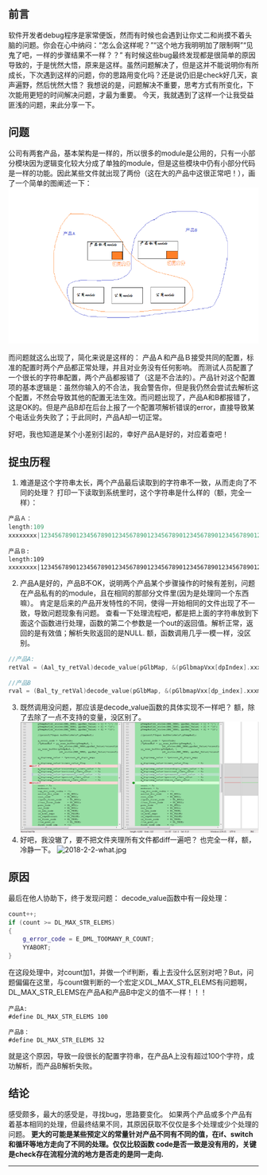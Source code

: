 
## 前言

软件开发者debug程序是家常便饭，然而有时候也会遇到让你丈二和尚摸不着头脑的问题。你会在心中纳闷：“怎么会这样呢？”“这个地方我明明加了限制啊”“见鬼了吧，一样的步骤结果不一样？？”
有时候这些bug最终发现都是很简单的原因导致的，于是恍然大悟，原来是这样。虽然问题解决了，但是这并不能说明你有所成长，下次遇到这样的问题，你的思路用变化吗？还是说仍旧是check好几天，哀声遍野，然后恍然大悟？
我想说的是，问题解决不重要，思考方式有所变化，下次能用更短的时间解决问题，才最为重要。
今天，我就遇到了这样一个让我受益匪浅的问题，来此分享一下。


## 问题

公司有两套产品，基本架构是一样的，所以很多的module是公用的，只有一小部分模块因为逻辑变化较大分成了单独的module，但是这些模块中仍有小部分代码是一样的功能。因此某些文件就出现了两份（这在大的产品中这很正常吧！），画了一个简单的图阐述一下：
![2018-2-2-sutrcture.png](.assets/1577453976574-e04e4614-9ad7-4e3d-9f59-9aeb23efbfd1.png)

而问题就这么出现了，简化来说是这样的：
产品Ａ和产品Ｂ接受共同的配置，标准的配置时两个产品都正常处理，并且对业务没有任何影响。
而测试人员配置了一个很长的字符串配置，两个产品都报错了（这是不合法的）。产品针对这个配置项的基本逻辑是：虽然你输入的不合法，我会警告你，但是我仍然会尝试去解析这个配置，不然会导致其他的配置无法生效。而问题出现了，产品A和B都报错了，这是OK的。但是产品B却在后台上报了一个配置项解析错误的error，直接导致某个电话业务失败了；于此同时，产品A却一切正常。

好吧，我也知道是某个小差别引起的，幸好产品A是好的，对应着查吧！


## 捉虫历程

1. 难道是这个字符串太长，两个产品最后读取到的字符串不一致，从而走向了不同的处理？
打印一下读取到系统里时，这个字符串是什么样的（额，完全一样）：

```cpp
产品Ａ：
length:109
xxxxxxxx|1234567890123456789012345678901234567890123456789012345678901234567890123456789012345678901234567811
```

```
产品Ｂ:
length:109
xxxxxxxx|1234567890123456789012345678901234567890123456789012345678901234567890123456789012345678901234567811
```

2. 产品A是好的，产品B不OK，说明两个产品某个步骤操作的时候有差别，问题在产品私有的的module，且在相同的那部分文件里(因为是处理同一个东西嘛）。
肯定是后来的产品开发特性的不同，使得一开始相同的文件出现了不一致，导致问题现象有问题。
查看一下处理流程吧，都是把上面的字符串放到下面这个函数进行处理，函数的第二个参数是一个out的返回值。解析正常，返回的是有效值；解析失败返回的是NULL.
额，函数调用几乎一模一样，没区别。

```cpp
//产品A:
retVal = (Aal_ty_retVal)decode_value(pGlbMap, &(pGlbmapVxx[dpIndex].xxxmapValue), &dError);
```

```cpp
//产品B
rval = (Bal_ty_retVal)decode_value(pGlbMap, &(pGlbmapVxx[dp_index].xxxmapValue), &dError);
```

3. 既然调用没问题，那应该是decode_value函数的具体实现不一样吧？
额，除了去除了一点不支持的变量，没区别了。
![2018-2-2-diff.png](.assets/1577454124260-8bab9338-8873-4bba-85c6-fb58767d04da.png)
3. 好吧，我没辙了，要不把文件夹理所有文件都diff一遍吧？
也完全一样，额，冷静一下。
![2018-2-2-what.jpg](https://cdn.nlark.com/yuque/0/2019/jpeg/690827/1577454153240-5a231efd-e2fc-4ca1-b585-9c25fad9c7f3.jpeg)

## 原因

最后在他人协助下，终于发现问题：
decode_value函数中有一段处理：

```cpp
count++;
if (count >= DL_MAX_STR_ELEMS)
{
    g_error_code = E_DML_TOOMANY_R_COUNT;
    YYABORT;
}
```

在这段处理中，对count加1，并做一个if判断，看上去没什么区别对吧？But，问题偏偏在这里，与count做判断的一个宏定义DL_MAX_STR_ELEMS有问题啊，DL_MAX_STR_ELEMS在产品A和产品B中定义的值不一样！！！

```
产品A:
#define DL_MAX_STR_ELEMS 100
```

```
产品B：
#define DL_MAX_STR_ELEMS 32
```

就是这个原因，导致一段很长的配置字符串，在产品A上没有超过100个字符，成功解析，而产品B解析失败。


## 结论

感受颇多，最大的感受是，寻找bug，思路要变化。
如果两个产品或多个产品有着基本相同的处理，但最终结果不同，其原因获取不仅仅是多个处理或少个处理的问题。
**更大的可能是某些预定义的常量针对产品不同有不同的值，在if、switch和循环等地方走向了不同的处理。仅仅比较函数 code是否一致是没有用的，关键是check存在流程分流的地方是否走的是同一走向.**

---

